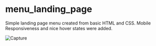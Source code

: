 # menu_landing_page
Simple landing page menu created from basic HTML and CSS. Mobile Responsiveness and nice hover states were added.


![Capture](https://github.com/mehalkoj/menu_landing_page/assets/87507825/a2cccae9-10cd-4cf5-96e3-45515992810b)
